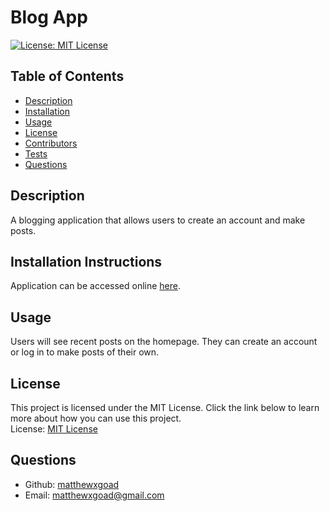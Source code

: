 # Blog App

[![License: MIT License](https://img.shields.io/badge/License-MIT-yellow.svg)](https://opensource.org/licenses/MIT)

## Table of Contents
- [Description](#description)
- [Installation](#installation)
- [Usage](#usage)
- [License](#license)
- [Contributors](#contributors)
- [Tests](#tests)
- [Questions](#questions)

## Description

A blogging application that allows users to create an account and make posts.

## Installation Instructions

Application can be accessed online [here](https://pacific-reef-36437.herokuapp.com/). 

## Usage

Users will see recent posts on the homepage. They can create an account or log in to make posts of their own. 

## License 

This project is licensed under the MIT License. Click the link below to learn more about how you can use this project.  
License: [MIT License](https://opensource.org/licenses/MIT)

## Questions

* Github: [matthewxgoad](https://github.com/matthewxgoad)  
* Email: [matthewxgoad@gmail.com](mailto:matthewxgoad@gmail.com)
